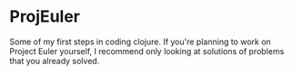 # ProjEuler
Some of my first steps in coding clojure. 
If you're planning to work on Project Euler yourself, 
I recommend only looking at solutions of problems that you already solved.
